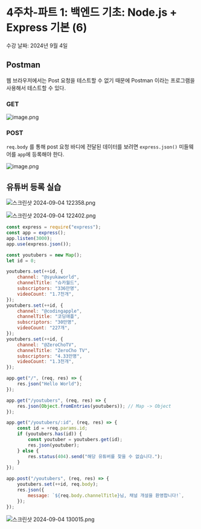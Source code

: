 # 4주차-파트 1: 백엔드 기초: Node.js + Express 기본 (6)

수강 날짜: 2024년 9월 4일

## Postman

웹 브라우저에서는 Post 요청을 테스트할 수 없기 때문에 Postman 이라는 프로그램을 사용해서 테스트할 수 있다.

### GET

![image.png](image.png)

### POST

`req.body` 를 통해 post 요청 바디에 전달된 데이터를 보려면 `express.json()` 미들웨어를 `app`에 등록해야 한다.

![image.png](image%201.png)

## 유튜버 등록 실습

![스크린샷 2024-09-04 122358.png](2024-09-04_122358.png)

![스크린샷 2024-09-04 122402.png](2024-09-04_122402.png)

```jsx
const express = require("express");
const app = express();
app.listen(3000);
app.use(express.json());

const youtubers = new Map();
let id = 0;

youtubers.set(++id, {
    channel: "@syukaworld",
    channelTitle: "슈카월드",
    subscriptors: "336만명",
    videoCount: "1.7천개",
});
youtubers.set(++id, {
    channel: "@codingapple",
    channelTitle: "코딩애플",
    subscriptors: "30만명",
    videoCount: "227개",
});
youtubers.set(++id, {
    channel: "@ZeroChoTV",
    channelTitle: "ZeroCho TV",
    subscriptors: "4.33만명",
    videoCount: "1.3천개",
});

app.get("/", (req, res) => {
    res.json("Hello World");
});

app.get("/youtubers", (req, res) => {
    res.json(Object.fromEntries(youtubers)); // Map -> Object
});

app.get("/youtubers/:id", (req, res) => {
    const id = +req.params.id;
    if (youtubers.has(id)) {
        const youtuber = youtubers.get(id);
        res.json(youtuber);
    } else {
        res.status(404).send("해당 유튜버를 찾을 수 없습니다.");
    }
});

app.post("/youtubers", (req, res) => {
    youtubers.set(++id, req.body);
    res.json({
        message: `${req.body.channelTitle}님, 채널 개설을 환영합니다!`,
    });
});
```

![스크린샷 2024-09-04 130015.png](2024-09-04_130015.png)
